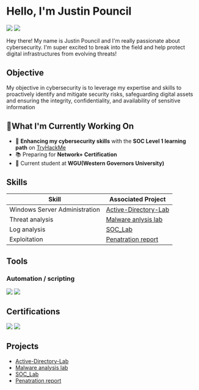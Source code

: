 # Hello, I'm Justin Pouncil
<a href="https://www.linkedin.com/in/justinpouncil/"><img src="https://img.shields.io/badge/-LinkedIn-0072b1?&style=for-the-badge&logo=linkedin&logoColor=white" /></a>
<a href="https://tryhackme.com/r/p/jpouncil"><img src="https://img.shields.io/badge/-TryHackMe-FF0000?&style=for-the-badge&logo=TryHackMe&logoColor=white" /></a>


Hey there! My name is Justin Pouncil and I'm really passionate about cybersecurity. I'm super excited to break into the field and help protect digital infrastructures from evolving threats!
## Objective

My objective in cybersecurity is to leverage my expertise and skills to proactively identify and mitigate security risks, safeguarding digital assets and ensuring the integrity, confidentiality, and availability of sensitive information

## 🚀What I'm Currently Working On

- 🔐 **Enhancing my cybersecurity skills** with the **SOC Level 1 learning path** on [TryHackMe](https://tryhackme.com/r/p/jpouncil)
- 📚 Preparing for **Network+ Certification**
- 🦉 Current student at **WGU(Western Governors University)**


## Skills

| Skill                                         | Associated Project         |
|-----------------------------------------------|----------------------------|
| Windows Server Administration     | <a href="https://github.com/Jpouncil23/Active-Directory-Lab/tree/main">Active-Directory-Lab</a>|
| Threat analysis   | <a href="https://github.com/Jpouncil23/Malware-Analysis-Lab-/tree/main">Malware anlysis lab</a>|
| Log analysis  | <a href="https://github.com/Jpouncil23/SOC_Lab/tree/main">SOC_Lab</a>|
| Exploitation | <a href="https://github.com/Jpouncil23/Penatration-report/tree/main">Penatration report</a>|




## Tools

### Automation / scripting 
<div>
    <img src="https://img.shields.io/badge/-Windows%20PowerShell-012456?style=for-the-badge&logo=powershell&logoColor=white)](https://docs.microsoft.com/en-us/powershell/" />
    <img src="https://img.shields.io/badge/-Windows%20Command%20Line-000000?style=for-the-badge&logo=windows&logoColor=white)](https://en.wikipedia.org/wiki/Cmd.exe" />
</div>


## Certifications
<div>
    <a href="https://www.certmetrics.com/comptia/public/verification.aspx?code=KNXPVHVWE466VCKW"><img src="https://img.shields.io/badge/-Security%2B-FF0000?&style=for-the-badge&logo=CompTIA&logoColor=white" /></a>
    <a href="https://www.certmetrics.com/comptia/public/verification.aspx?code=6TVJYHBY8EB4K482"><img src="https://img.shields.io/badge/-A%2B-FF0000?&style=for-the-badge&logo=CompTIA&logoColor=white" /></a>

</div>

## Projects
- <a href="https://github.com/Jpouncil23/Active-Directory-Lab/tree/main">Active-Directory-Lab</a>
- <a href="https://github.com/Jpouncil23/Malware-Analysis-Lab-/tree/main">Malware analysis lab</a>
- <a href="https://github.com/Jpouncil23/SOC_Lab/tree/main">SOC_Lab</a>
- <a href="https://github.com/Jpouncil23/Penatration-report/tree/main">Penatration report</a>


